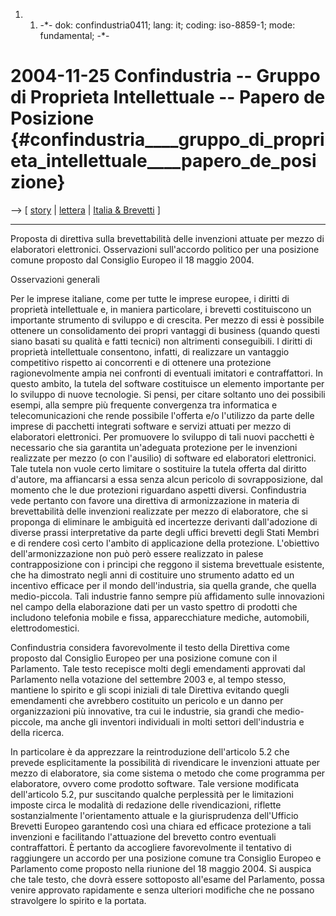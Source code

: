 1.  1.  -\*- dok: confindustria0411; lang: it; coding: iso-8859-1; mode:
        fundamental; -\*-

# 2004-11-25 Confindustria \-- Gruppo di Proprieta Intellettuale \-- Papero de Posizione {#confindustria____gruppo_di_proprieta_intellettuale____papero_de_posizione}

\--\> \[ [ story](Confindustria0411En "wikilink") \| [
lettera](ConfindustriaText0411It "wikilink") \| [ Italia &
Brevetti](SwpatitIt "wikilink") \]

------------------------------------------------------------------------

Proposta di direttiva sulla brevettabilità delle invenzioni attuate per
mezzo di elaboratori elettronici. Osservazioni sull\'accordo politico
per una posizione comune proposto dal Consiglio Europeo il 18 maggio
2004.

Osservazioni generali

Per le imprese italiane, come per tutte le imprese europee, i diritti di
proprietà intellettuale e, in maniera particolare, i brevetti
costituiscono un importante strumento di sviluppo e di crescita. Per
mezzo di essi è possibile ottenere un consolidamento dei propri vantaggi
di business (quando questi siano basati su qualità e fatti tecnici) non
altrimenti conseguibili. I diritti di proprietà intellettuale
consentono, infatti, di realizzare un vantaggio competitivo rispetto ai
concorrenti e di ottenere una protezione ragionevolmente ampia nei
confronti di eventuali imitatori e contraffattori. In questo ambito, la
tutela del software costituisce un elemento importante per lo sviluppo
di nuove tecnologie. Si pensi, per citare soltanto uno dei possibili
esempi, alla sempre più frequente convergenza tra informatica e
telecomunicazioni che rende possibile l\'offerta e/o l\'utilizzo da
parte delle imprese di pacchetti integrati software e servizi attuati
per mezzo di elaboratori elettronici. Per promuovere lo sviluppo di tali
nuovi pacchetti è necessario che sia garantita un\'adeguata protezione
per le invenzioni realizzate per mezzo (o con l\'ausilio) di software ed
elaboratori elettronici. Tale tutela non vuole certo limitare o
sostituire la tutela offerta dal diritto d\'autore, ma affiancarsi a
essa senza alcun pericolo di sovrapposizione, dal momento che le due
protezioni riguardano aspetti diversi. Confindustria vede pertanto con
favore una direttiva di armonizzazione in materia di brevettabilità
delle invenzioni realizzate per mezzo di elaboratore, che si proponga di
eliminare le ambiguità ed incertezze derivanti dall\'adozione di diverse
prassi interpretative da parte degli uffici brevetti degli Stati Membri
e di rendere così certo l\'ambito di applicazione della protezione.
L\'obiettivo dell\'armonizzazione non può però essere realizzato in
palese contrapposizione con i principi che reggono il sistema
brevettuale esistente, che ha dimostrato negli anni di costituire uno
strumento adatto ed un incentivo efficace per il mondo dell\'industria,
sia quella grande, che quella medio-piccola. Tali industrie fanno sempre
più affidamento sulle innovazioni nel campo della elaborazione dati per
un vasto spettro di prodotti che includono telefonia mobile e fissa,
apparecchiature mediche, automobili, elettrodomestici.

Confindustria considera favorevolmente il testo della Direttiva come
proposto dal Consiglio Europeo per una posizione comune con il
Parlamento. Tale testo recepisce molti degli emendamenti approvati dal
Parlamento nella votazione del settembre 2003 e, al tempo stesso,
mantiene lo spirito e gli scopi iniziali di tale Direttiva evitando
quegli emendamenti che avrebbero costituito un pericolo e un danno per
organizzazioni più innovative, tra cui le industrie, sia grandi che
medio-piccole, ma anche gli inventori individuali in molti settori
dell\'industria e della ricerca.

In particolare è da apprezzare la reintroduzione dell\'articolo 5.2 che
prevede esplicitamente la possibilità di rivendicare le invenzioni
attuate per mezzo di elaboratore, sia come sistema o metodo che come
programma per elaboratore, ovvero come prodotto software. Tale versione
modificata dell\'articolo 5.2, pur suscitando qualche perplessità per le
limitazioni imposte circa le modalità di redazione delle rivendicazioni,
riflette sostanzialmente l\'orientamento attuale e la giurisprudenza
dell\'Ufficio Brevetti Europeo garantendo così una chiara ed efficace
protezione a tali invenzioni e facilitando l\'attuazione del brevetto
contro eventuali contraffattori. È pertanto da accogliere favorevolmente
il tentativo di raggiungere un accordo per una posizione comune tra
Consiglio Europeo e Parlamento come proposto nella riunione del 18
maggio 2004. Si auspica che tale testo, che dovrà essere sottoposto
all\'esame del Parlamento, possa venire approvato rapidamente e senza
ulteriori modifiche che ne possano stravolgere lo spirito e la portata.
